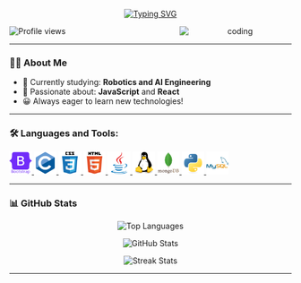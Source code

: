 <p align="center">
  <a href="https://git.io/typing-svg">
    <img src="https://readme-typing-svg.demolab.com?font=Fira+Code&pause=1000&color=12990C&width=435&lines=Hi+%F0%9F%91%8B%2C+I'm+Sujendra+Nayak;" alt="Typing SVG" />
  </a>
</p>

<p align="center">
  <img
    align="right"
    width="200"
    alt="coding"
    src="https://cdn.dribbble.com/users/2131993/screenshots/4948736/thoughtworks-gif_dribbble.gif"
  />
</p>

<p align="left">
  <img src="https://komarev.com/ghpvc/?username=SujendraNayak&label=Profile%20views&color=0e75b6&style=flat" alt="Profile views" />
</p>

---

### 👨‍💻 About Me
- 🌱 Currently studying: **Robotics and AI Engineering**
- 🥰 Passionate about: **JavaScript** and **React**
- 😀 Always eager to learn new technologies!

---

### 🛠️ Languages and Tools:
<p align="left"> 
  <a href="https://getbootstrap.com" target="_blank" rel="noreferrer"> 
    <img src="https://raw.githubusercontent.com/devicons/devicon/master/icons/bootstrap/bootstrap-plain-wordmark.svg" alt="Bootstrap" width="40" height="40"/> 
  </a> 
  <a href="https://www.cprogramming.com/" target="_blank" rel="noreferrer"> 
    <img src="https://raw.githubusercontent.com/devicons/devicon/master/icons/c/c-original.svg" alt="C" width="40" height="40"/> 
  </a> 
  <a href="https://www.w3schools.com/css/" target="_blank" rel="noreferrer"> 
    <img src="https://raw.githubusercontent.com/devicons/devicon/master/icons/css3/css3-original-wordmark.svg" alt="CSS3" width="40" height="40"/> 
  </a> 
  <a href="https://www.w3.org/html/" target="_blank" rel="noreferrer"> 
    <img src="https://raw.githubusercontent.com/devicons/devicon/master/icons/html5/html5-original-wordmark.svg" alt="HTML5" width="40" height="40"/> 
  </a> 
  <a href="https://www.java.com" target="_blank" rel="noreferrer"> 
    <img src="https://raw.githubusercontent.com/devicons/devicon/master/icons/java/java-original.svg" alt="Java" width="40" height="40"/> 
  </a> 
  <a href="https://www.linux.org/" target="_blank" rel="noreferrer"> 
    <img src="https://raw.githubusercontent.com/devicons/devicon/master/icons/linux/linux-original.svg" alt="Linux" width="40" height="40"/> 
  </a> 
  <a href="https://www.mongodb.com/" target="_blank" rel="noreferrer"> 
    <img src="https://raw.githubusercontent.com/devicons/devicon/master/icons/mongodb/mongodb-original-wordmark.svg" alt="MongoDB" width="40" height="40"/> 
  </a> 
  <a href="https://www.python.org/" target="_blank" rel="noreferrer"> 
    <img src="https://raw.githubusercontent.com/devicons/devicon/master/icons/python/python-original.svg" alt="Python" width="40" height="40"/> 
  </a> 
  <a href="https://www.mysql.com/" target="_blank" rel="noreferrer"> 
    <img src="https://raw.githubusercontent.com/devicons/devicon/master/icons/mysql/mysql-original-wordmark.svg" alt="MySQL" width="40" height="40"/> 
  </a>
</p>

---

### 📊 GitHub Stats
<p align="center">
  <img src="https://github-readme-stats.vercel.app/api/top-langs/?username=SujendraNayak&theme=tokyonight" alt="Top Languages" />
</p>

<p align="center">
  <img src="https://github-stats-alpha.vercel.app/api?username=SujendraNayak&cc=1a1b27&tc=f67da5&ic=0df1ed&bc=fff" alt="GitHub Stats" />
</p>

<p align="center">
  <img src="https://streak-stats.demolab.com/?user=SujendraNayak&theme=tokyonight" alt="Streak Stats" />
</p>

---
